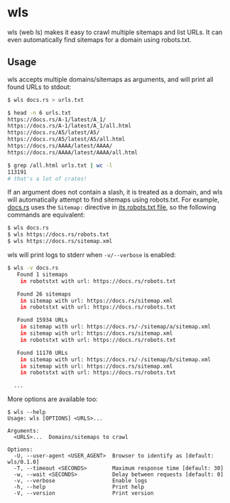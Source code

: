 # wls

wls (web ls) makes it easy to crawl multiple sitemaps and list URLs. It can even automatically find sitemaps for a domain using robots.txt.

## Usage

wls accepts multiple domains/sitemaps as arguments, and will print all found URLs to stdout:

```sh
$ wls docs.rs > urls.txt

$ head -n 6 urls.txt 
https://docs.rs/A-1/latest/A_1/
https://docs.rs/A-1/latest/A_1/all.html
https://docs.rs/A5/latest/A5/
https://docs.rs/A5/latest/A5/all.html
https://docs.rs/AAAA/latest/AAAA/
https://docs.rs/AAAA/latest/AAAA/all.html

$ grep /all.html urls.txt | wc -l
113191
# that's a lot of crates!
```

If an argument does not contain a slash, it is treated as a domain, and wls will automatically attempt to find sitemaps using robots.txt. For example, [docs.rs](https://docs.rs/) uses the `Sitemap:` directive in [its robots.txt file](https://docs.rs/robots.txt), so the following commands are equivalent:

```sh
$ wls docs.rs
$ wls https://docs.rs/robots.txt
$ wls https://docs.rs/sitemap.xml
```

wls will print logs to stderr when `-v/--verbose` is enabled:

```sh
$ wls -v docs.rs
   Found 1 sitemaps
    in robotstxt with url: https://docs.rs/robots.txt

   Found 26 sitemaps
    in sitemap with url: https://docs.rs/sitemap.xml
    in robotstxt with url: https://docs.rs/robots.txt

   Found 15934 URLs
    in sitemap with url: https://docs.rs/-/sitemap/a/sitemap.xml
    in sitemap with url: https://docs.rs/sitemap.xml
    in robotstxt with url: https://docs.rs/robots.txt

   Found 11170 URLs
    in sitemap with url: https://docs.rs/-/sitemap/b/sitemap.xml
    in sitemap with url: https://docs.rs/sitemap.xml
    in robotstxt with url: https://docs.rs/robots.txt

  ...
```

More options are available too:

```
$ wls --help
Usage: wls [OPTIONS] <URLS>...

Arguments:
  <URLS>...  Domains/sitemaps to crawl

Options:
  -U, --user-agent <USER_AGENT>  Browser to identify as [default: wls/0.1.0]
  -T, --timeout <SECONDS>        Maximum response time [default: 30]
  -w, --wait <SECONDS>           Delay between requests [default: 0]
  -v, --verbose                  Enable logs
  -h, --help                     Print help
  -V, --version                  Print version
```
